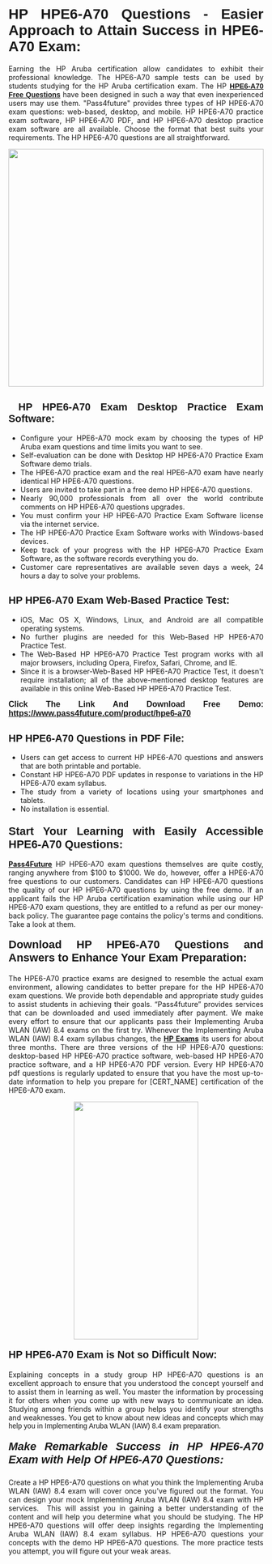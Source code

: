 <h1 style="text-align: justify;"><span style="font-family:Tahoma,Geneva,sans-serif;"><strong>HP HPE6-A70 Questions - Easier Approach to Attain Success in HPE6-A70 Exam:</strong></span></h1>

<p style="text-align: justify;">Earning the HP Aruba certification allow candidates to exhibit their professional knowledge. The HPE6-A70 sample tests can be used by students studying for the HP Aruba certification exam. The HP <a href="https://www.pass4future.com/questions/hp/hpe6-a70" target="_blank"><span style="font-family:Tahoma,Geneva,sans-serif;"><strong>HPE6-A70 Free Questions</strong></span></a> have been designed in such a way that even inexperienced users may use them. "Pass4future" provides three types of HP HPE6-A70 exam questions: web-based, desktop, and mobile. HP HPE6-A70 practice exam software, HP HPE6-A70 PDF, and HP HPE6-A70 desktop practice exam software are all available. Choose the format that best suits your requirements. The HP HPE6-A70 questions are all straightforward.</p>

<p style="text-align: justify;"><a href="https://www.pass4future.com/product/hpe6-a70" target="_blank"><img alt="" src="https://lh3.googleusercontent.com/pw/AM-JKLU5_aushiRQbaoUdVonD_1om6esFnUm_j21jdeI1V3aesz_ETcO2Y8QVj0ZamD1vJ__MzXKNoh3XzzrDTXgudBuMwEatvdphNwcixeZDIncATvFdVanIchOfqVuIJHbWkG03KYMH2pwXnb7WaAnvI3g=w1366-h490-no?authuser=0" style="width: 100%; height: 470px;" /></a></p>

<h2 style="text-align: justify;"><strong><span style="font-family:Tahoma,Geneva,sans-serif;"><span style="font-size:20px;"> HP HPE6-A70 Exam Desktop Practice Exam Software:</span></span></strong></h2>

<ul>
	<li style="text-align: justify;">Configure your HPE6-A70 mock exam by choosing the types of HP Aruba exam questions and time limits you want to see.</li>
	<li style="text-align: justify;">Self-evaluation can be done with Desktop HP HPE6-A70 Practice Exam Software demo trials.</li>
	<li style="text-align: justify;">The HPE6-A70 practice exam and the real HPE6-A70 exam have nearly identical HP HPE6-A70 questions.</li>
	<li style="text-align: justify;">Users are invited to take part in a free demo HP HPE6-A70 questions.</li>
	<li style="text-align: justify;">Nearly 90,000 professionals from all over the world contribute comments on HP HPE6-A70 questions upgrades.</li>
	<li style="text-align: justify;">You must confirm your HP HPE6-A70 Practice Exam Software license via the internet service.</li>
	<li style="text-align: justify;">The HP HPE6-A70 Practice Exam Software works with Windows-based devices.</li>
	<li style="text-align: justify;">Keep track of your progress with the HP HPE6-A70 Practice Exam Software, as the software records everything you do.</li>
	<li style="text-align: justify;">Customer care representatives are available seven days a week, 24 hours a day to solve your problems.</li>
</ul>

<h2 style="text-align: justify;"><span style="font-family:Tahoma,Geneva,sans-serif;"><strong><span style="font-size:20px;">HP HPE6-A70 Exam Web-Based Practice Test:</span></strong></span></h2>

<ul>
	<li style="text-align: justify;">iOS, Mac OS X, Windows, Linux, and Android are all compatible operating systems.</li>
	<li style="text-align: justify;">No further plugins are needed for this Web-Based HP HPE6-A70 Practice Test.</li>
	<li style="text-align: justify;">The Web-Based HP HPE6-A70 Practice Test program works with all major browsers, including Opera, Firefox, Safari, Chrome, and IE.</li>
	<li style="text-align: justify;">Since it is a browser-Web-Based HP HPE6-A70 Practice Test, it doesn't require installation; all of the above-mentioned desktop features are available in this online Web-Based HP HPE6-A70 Practice Test.</li>
</ul>

<p style="text-align: justify;"><span style="font-family:Tahoma,Geneva,sans-serif;"><span style="font-size:16px;"><strong>Click The Link And Download Free Demo:</strong></span></span> <a href="https://www.pass4future.com/product/hpe6-a70" target="_blank"><span style="font-family:Tahoma,Geneva,sans-serif;"><span style="font-size:16px;"><strong>https://www.pass4future.com/product/hpe6-a70</strong></span></span></a></p>

<h2 style="text-align: justify;"><strong><span style="font-family:Tahoma,Geneva,sans-serif;"><span style="font-size:20px;">HP HPE6-A70 Questions in PDF File:</span></span></strong></h2>

<ul>
	<li style="text-align: justify;">Users can get access to current HP HPE6-A70 questions and answers that are both printable and portable.</li>
	<li style="text-align: justify;">Constant HP HPE6-A70 PDF updates in response to variations in the HP HPE6-A70 exam syllabus.</li>
	<li style="text-align: justify;">The study from a variety of locations using your smartphones and tablets.</li>
	<li style="text-align: justify;">No installation is essential.</li>
</ul>

<h3 style="text-align: justify;"><span style="font-family:Tahoma,Geneva,sans-serif;"><strong><span style="font-size:22px;">Start Your Learning with Easily Accessible HPE6-A70 Questions:</span></strong></span></h3>

<p style="text-align: justify;"><strong><a href="https://www.pass4future.com/" target="_blank">Pass4Future</a></strong> HP HPE6-A70 exam questions themselves are quite costly, ranging anywhere from $100 to $1000. We do, however, offer a HPE6-A70 free questions to our customers. Candidates can HP HPE6-A70 questions the quality of our HP HPE6-A70 questions by using the free demo. If an applicant fails the HP Aruba certification examination while using our HP HPE6-A70 exam questions, they are entitled to a refund as per our money-back policy. The guarantee page contains the policy's terms and conditions. Take a look at them.</p>

<h4 style="text-align: justify;"><strong><span style="font-family:Tahoma,Geneva,sans-serif;"><span style="font-size:22px;">Download HP HPE6-A70 Questions and Answers to Enhance Your Exam Preparation:</span></span></strong></h4>

<p style="text-align: justify;">The HPE6-A70 practice exams are designed to resemble the actual exam environment, allowing candidates to better prepare for the HP HPE6-A70 exam questions. We provide both dependable and appropriate study guides to assist students in achieving their goals. “Pass4future” provides services that can be downloaded and used immediately after payment. We make every effort to ensure that our applicants pass their Implementing Aruba WLAN (IAW) 8.4 exams on the first try. Whenever the Implementing Aruba WLAN (IAW) 8.4 exam syllabus changes, the <strong><a href="https://www.pass4future.com/hp" target="_blank">HP Exams</a></strong> its users for about three months. There are three versions of the HP HPE6-A70 questions: desktop-based HP HPE6-A70 practice software, web-based HP HPE6-A70 practice software, and a HP HPE6-A70 PDF version. Every HP HPE6-A70 pdf questions is regularly updated to ensure that you have the most up-to-date information to help you prepare for [CERT_NAME] certification of the HPE6-A70 exam.</p>

<p style="text-align: center;"><a href="https://www.pass4future.com/product/hpe6-a70" target="_blank"><img alt="" src="https://lh3.googleusercontent.com/pw/AM-JKLV3yUm3jiqqIo1xIsj1VJ_UeysYexQY-pRYO0rIFl3vg11QZioN-gzffpw2AfKqFynWuvoXOreWrWS0swpr4xmOSWfwII2jvatteuqrfxiWGFBSHPiZUCoi33jqeymK5dmu-0enyX6tayRCAMHw05jv=s617-no?authuser=0" style="width: 70%; height: 470px;" /></a></p>

<h4 style="text-align: justify;"><strong><span style="font-family:Tahoma,Geneva,sans-serif;"><span style="font-size:20px;">HP HPE6-A70 Exam is Not so Difficult Now:</span></span></strong></h4>

<p style="text-align: justify;">Explaining concepts in a study group HP HPE6-A70 questions is an excellent approach to ensure that you understood the concept yourself and to assist them in learning as well. You master the information by processing it for others when you come up with new ways to communicate an idea. Studying among friends within a group helps you identify your strengths and weaknesses. You get to know about new ideas and concepts <span style="font-family:Tahoma,Geneva,sans-serif;">which may help you in Implementing Aruba WLAN (IAW) 8.4 exam preparation.</span></p>

<h5 style="text-align: justify;"><span style="font-family:Tahoma,Geneva,sans-serif;"><span style="font-size:22px;"><strong>Make Remarkable Success in HP HPE6-A70 Exam with Help Of HPE6-A70 Questions:</strong></span></span></h5>

<p style="text-align: justify;">Create a HP HPE6-A70 questions on what you think the Implementing Aruba WLAN (IAW) 8.4 exam will cover once you've figured out the format. You can design your mock Implementing Aruba WLAN (IAW) 8.4 exam with HP services.  This will assist you in gaining a better understanding of the content and will help you determine what you should be studying. The HP HPE6-A70 questions will offer deep insights regarding the Implementing Aruba WLAN (IAW) 8.4 exam syllabus. HP HPE6-A70 questions your concepts with the demo HP HPE6-A70 questions. The more practice tests you attempt, you will figure out your weak areas.</p>
